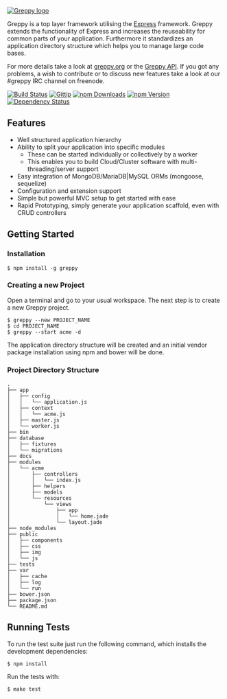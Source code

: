 [![Greppy logo](http://greppy.org/img/greppy-teaser.png)](http://greppy.org/)

Greppy is a top layer framework utilising the [Express](http://expressjs.com/) framework. Greppy extends
the functionality of Express and increases the reuseability for common parts of
your application. Furthermore it standardizes an application directory structure
which helps you to manage large code bases.

For more details take a look at [greppy.org](http://greppy.org) or the
[Greppy API](http://greppy.org/docs). If you got any problems, a wish to
contribute or to discuss new features take a look at our #greppy IRC channel on
freenode.

[![Build Status](http://img.shields.io/travis/Jack12816/greppy.svg)](http://travis-ci.org/Jack12816/greppy)
[![Gittip](http://img.shields.io/gittip/Jack12816.png)](https://www.gittip.com/Jack12816/)
[![npm Downloads](http://img.shields.io/npm/dm/greppy.svg)](https://www.npmjs.org/package/greppy)
[![npm Version](http://img.shields.io/npm/v/greppy.svg)](https://www.npmjs.org/package/greppy)
[![Dependency Status](https://david-dm.org/jack12816/greppy.png)](https://david-dm.org/jack12816/greppy)

## Features

* Well structured application hierarchy
* Ability to split your application into specific modules
    * These can be started individually or collectively by a worker
    * This enables you to build Cloud/Cluster software with multi-threading/server support
* Easy integration of MongoDB/MariaDB|MySQL ORMs (mongoose, sequelize)
* Configuration and extension support
* Simple but powerful MVC setup to get started with ease
* Rapid Prototyping, simply generate your application scaffold, even with CRUD controllers

## Getting Started

### Installation

    $ npm install -g greppy

### Creating a new Project

Open a terminal and go to your usual workspace. The next step is to create a new
Greppy project.

    $ greppy --new PROJECT_NAME
    $ cd PROJECT_NAME
    $ greppy --start acme -d

The application directory structure will be created and an initial vendor
package installation using npm and bower will be done.

### Project Directory Structure

    .
    ├── app
    │   ├── config
    │   │   └── application.js
    │   ├── context
    │   │   └── acme.js
    │   ├── master.js
    │   └── worker.js
    ├── bin
    ├── database
    │   ├── fixtures
    │   └── migrations
    ├── docs
    ├── modules
    │   └── acme
    │       ├── controllers
    │       │   └── index.js
    │       ├── helpers
    │       ├── models
    │       └── resources
    │           └── views
    │               ├── app
    │               │   └── home.jade
    │               └── layout.jade
    ├── node_modules
    ├── public
    │   ├── components
    │   ├── css
    │   ├── img
    │   └── js
    ├── tests
    ├── var
    │   ├── cache
    │   ├── log
    │   └── run
    ├── bower.json
    ├── package.json
    └── README.md

## Running Tests

To run the test suite just run the following command, which installs the
development dependencies:

    $ npm install

Run the tests with:

    $ make test

